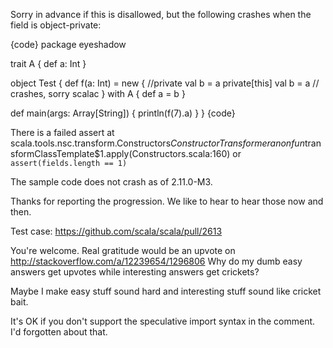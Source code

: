 Sorry in advance if this is disallowed, but the following crashes when the field is object-private:

{code}
package eyeshadow

trait A {
  def a: Int
}

object Test {
  def f(a: Int) = new {
    //private val b = a
    private[this] val b = a // crashes, sorry scalac
  } with A {
    def a = b
  }

  def main(args: Array[String]) {
    println(f(7).a)
  }
}
{code}

There is a failed assert
 at scala.tools.nsc.transform.Constructors$ConstructorTransformer$$anonfun$transformClassTemplate$1.apply(Constructors.scala:160)
or
`assert(fields.length == 1)`


The sample code does not crash as of 2.11.0-M3.

Thanks for reporting the progression. We like to hear to hear those now and then.

Test case: https://github.com/scala/scala/pull/2613

You're welcome.  Real gratitude would be an upvote on
http://stackoverflow.com/a/12239654/1296806
Why do my dumb easy answers get upvotes while interesting answers get crickets?

Maybe I make easy stuff sound hard and interesting stuff sound like cricket bait.

It's OK if you don't support the speculative import syntax in the comment.  I'd forgotten about that.
